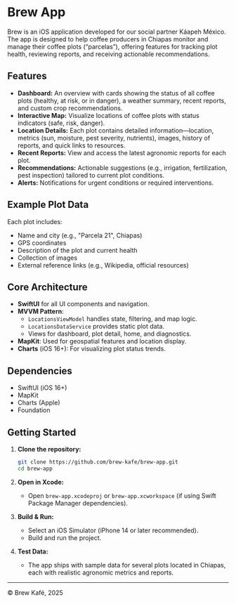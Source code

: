 # Brew App

Brew is an iOS application developed for our social partner Káapeh México. The app is designed to help coffee producers in Chiapas monitor and manage their coffee plots (“parcelas”), offering features for tracking plot health, reviewing reports, and receiving actionable recommendations.

## Features

- **Dashboard:** An overview with cards showing the status of all coffee plots (healthy, at risk, or in danger), a weather summary, recent reports, and custom crop recommendations.
- **Interactive Map:** Visualize locations of coffee plots with status indicators (safe, risk, danger).
- **Location Details:** Each plot contains detailed information—location, metrics (sun, moisture, pest severity, nutrients), images, history of reports, and quick links to resources.
- **Recent Reports:** View and access the latest agronomic reports for each plot.
- **Recommendations:** Actionable suggestions (e.g., irrigation, fertilization, pest inspection) tailored to current plot conditions.
- **Alerts:** Notifications for urgent conditions or required interventions.

## Example Plot Data

Each plot includes:
- Name and city (e.g., "Parcela 21", Chiapas)
- GPS coordinates
- Description of the plot and current health
- Collection of images
- External reference links (e.g., Wikipedia, official resources)

## Core Architecture

- **SwiftUI** for all UI components and navigation.
- **MVVM Pattern**: 
  - `LocationsViewModel` handles state, filtering, and map logic.
  - `LocationsDataService` provides static plot data.
  - Views for dashboard, plot detail, home, and diagnostics.
- **MapKit**: Used for geospatial features and location display.
- **Charts** (iOS 16+): For visualizing plot status trends.

## Dependencies

- SwiftUI (iOS 16+)
- MapKit
- Charts (Apple)
- Foundation

## Getting Started

1. **Clone the repository:**
   ```bash
   git clone https://github.com/brew-kafe/brew-app.git
   cd brew-app
   ```

2. **Open in Xcode:**
   - Open `brew-app.xcodeproj` or `brew-app.xcworkspace` (if using Swift Package Manager dependencies).

3. **Build & Run:**
   - Select an iOS Simulator (iPhone 14 or later recommended).
   - Build and run the project.

4. **Test Data:**
   - The app ships with sample data for several plots located in Chiapas, each with realistic agronomic metrics and reports.

---
© Brew Kafé, 2025
